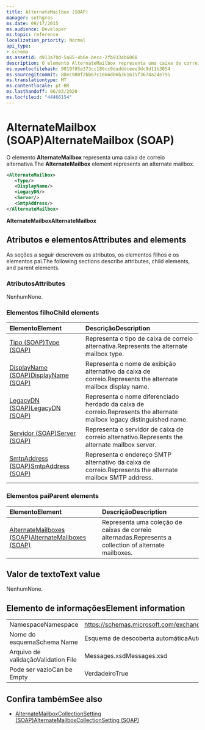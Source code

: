 ```yaml
---
title: AlternateMailbox (SOAP)
manager: sethgros
ms.date: 09/17/2015
ms.audience: Developer
ms.topic: reference
localization_priority: Normal
api_type:
- schema
ms.assetid: d913a70d-5a85-4b6e-becc-2fb9334b6088
description: O elemento AlternateMailbox representa uma caixa de correio alternativa.
ms.openlocfilehash: 9019f85a373cc186cc9dadddceee3dc9d11b3854
ms.sourcegitcommit: 88ec988f2bb67c1866d06b361615f3674a24e795
ms.translationtype: MT
ms.contentlocale: pt-BR
ms.lasthandoff: 06/03/2020
ms.locfileid: "44466154"
---
```

# <a name="alternatemailbox-soap"></a><span data-ttu-id="63ad2-103">AlternateMailbox (SOAP)</span><span class="sxs-lookup"><span data-stu-id="63ad2-103">AlternateMailbox (SOAP)</span></span>

<span data-ttu-id="63ad2-104">O elemento **AlternateMailbox** representa uma caixa de correio alternativa.</span><span class="sxs-lookup"><span data-stu-id="63ad2-104">The **AlternateMailbox** element represents an alternate mailbox.</span></span> 
  
```XML
<AlternateMailbox>
   <Type/>
   <DisplayName/>
   <LegacyDN/>
   <Server/>
   <SmtpAddress/>
</AlternateMailbox>
```

 <span data-ttu-id="63ad2-105">**AlternateMailbox**</span><span class="sxs-lookup"><span data-stu-id="63ad2-105">**AlternateMailbox**</span></span>
## <a name="attributes-and-elements"></a><span data-ttu-id="63ad2-106">Atributos e elementos</span><span class="sxs-lookup"><span data-stu-id="63ad2-106">Attributes and elements</span></span>

<span data-ttu-id="63ad2-107">As seções a seguir descrevem os atributos, os elementos filhos e os elementos pai.</span><span class="sxs-lookup"><span data-stu-id="63ad2-107">The following sections describe attributes, child elements, and parent elements.</span></span>
  
### <a name="attributes"></a><span data-ttu-id="63ad2-108">Atributos</span><span class="sxs-lookup"><span data-stu-id="63ad2-108">Attributes</span></span>

<span data-ttu-id="63ad2-109">Nenhum</span><span class="sxs-lookup"><span data-stu-id="63ad2-109">None.</span></span>
  
### <a name="child-elements"></a><span data-ttu-id="63ad2-110">Elementos filho</span><span class="sxs-lookup"><span data-stu-id="63ad2-110">Child elements</span></span>

|<span data-ttu-id="63ad2-111">**Elemento**</span><span class="sxs-lookup"><span data-stu-id="63ad2-111">**Element**</span></span>|<span data-ttu-id="63ad2-112">**Descrição**</span><span class="sxs-lookup"><span data-stu-id="63ad2-112">**Description**</span></span>|
|:-----|:-----|
|[<span data-ttu-id="63ad2-113">Tipo (SOAP)</span><span class="sxs-lookup"><span data-stu-id="63ad2-113">Type (SOAP)</span></span>](type-soap.md) <br/> |<span data-ttu-id="63ad2-114">Representa o tipo de caixa de correio alternativa.</span><span class="sxs-lookup"><span data-stu-id="63ad2-114">Represents the alternate mailbox type.</span></span>  <br/> |
|[<span data-ttu-id="63ad2-115">DisplayName (SOAP)</span><span class="sxs-lookup"><span data-stu-id="63ad2-115">DisplayName (SOAP)</span></span>](displayname-soap.md) <br/> |<span data-ttu-id="63ad2-116">Representa o nome de exibição alternativo da caixa de correio.</span><span class="sxs-lookup"><span data-stu-id="63ad2-116">Represents the alternate mailbox display name.</span></span>  <br/> |
|[<span data-ttu-id="63ad2-117">LegacyDN (SOAP)</span><span class="sxs-lookup"><span data-stu-id="63ad2-117">LegacyDN (SOAP)</span></span>](legacydn-soap.md) <br/> |<span data-ttu-id="63ad2-118">Representa o nome diferenciado herdado da caixa de correio.</span><span class="sxs-lookup"><span data-stu-id="63ad2-118">Represents the alternate mailbox legacy distinguished name.</span></span>  <br/> |
|[<span data-ttu-id="63ad2-119">Servidor (SOAP)</span><span class="sxs-lookup"><span data-stu-id="63ad2-119">Server (SOAP)</span></span>](server-soap.md) <br/> |<span data-ttu-id="63ad2-120">Representa o servidor de caixa de correio alternativo.</span><span class="sxs-lookup"><span data-stu-id="63ad2-120">Represents the alternate mailbox server.</span></span>  <br/> |
|[<span data-ttu-id="63ad2-121">SmtpAddress (SOAP)</span><span class="sxs-lookup"><span data-stu-id="63ad2-121">SmtpAddress (SOAP)</span></span>](smtpaddress-soap.md) <br/> |<span data-ttu-id="63ad2-122">Representa o endereço SMTP alternativo da caixa de correio.</span><span class="sxs-lookup"><span data-stu-id="63ad2-122">Represents the alternate mailbox SMTP address.</span></span>  <br/> |
   
### <a name="parent-elements"></a><span data-ttu-id="63ad2-123">Elementos pai</span><span class="sxs-lookup"><span data-stu-id="63ad2-123">Parent elements</span></span>

|<span data-ttu-id="63ad2-124">**Elemento**</span><span class="sxs-lookup"><span data-stu-id="63ad2-124">**Element**</span></span>|<span data-ttu-id="63ad2-125">**Descrição**</span><span class="sxs-lookup"><span data-stu-id="63ad2-125">**Description**</span></span>|
|:-----|:-----|
|[<span data-ttu-id="63ad2-126">AlternateMailboxes (SOAP)</span><span class="sxs-lookup"><span data-stu-id="63ad2-126">AlternateMailboxes (SOAP)</span></span>](alternatemailboxes-soap.md) <br/> |<span data-ttu-id="63ad2-127">Representa uma coleção de caixas de correio alternadas.</span><span class="sxs-lookup"><span data-stu-id="63ad2-127">Represents a collection of alternate mailboxes.</span></span>  <br/> |
   
## <a name="text-value"></a><span data-ttu-id="63ad2-128">Valor de texto</span><span class="sxs-lookup"><span data-stu-id="63ad2-128">Text value</span></span>

<span data-ttu-id="63ad2-129">Nenhum</span><span class="sxs-lookup"><span data-stu-id="63ad2-129">None.</span></span>
  
## <a name="element-information"></a><span data-ttu-id="63ad2-130">Elemento de informações</span><span class="sxs-lookup"><span data-stu-id="63ad2-130">Element information</span></span>

|||
|:-----|:-----|
|<span data-ttu-id="63ad2-131">Namespace</span><span class="sxs-lookup"><span data-stu-id="63ad2-131">Namespace</span></span>  <br/> |https://schemas.microsoft.com/exchange/2010/Autodiscover  <br/> |
|<span data-ttu-id="63ad2-132">Nome do esquema</span><span class="sxs-lookup"><span data-stu-id="63ad2-132">Schema Name</span></span>  <br/> |<span data-ttu-id="63ad2-133">Esquema de descoberta automática</span><span class="sxs-lookup"><span data-stu-id="63ad2-133">Autodiscover schema</span></span>  <br/> |
|<span data-ttu-id="63ad2-134">Arquivo de validação</span><span class="sxs-lookup"><span data-stu-id="63ad2-134">Validation File</span></span>  <br/> |<span data-ttu-id="63ad2-135">Messages.xsd</span><span class="sxs-lookup"><span data-stu-id="63ad2-135">Messages.xsd</span></span>  <br/> |
|<span data-ttu-id="63ad2-136">Pode ser vazio</span><span class="sxs-lookup"><span data-stu-id="63ad2-136">Can be Empty</span></span>  <br/> |<span data-ttu-id="63ad2-137">Verdadeiro</span><span class="sxs-lookup"><span data-stu-id="63ad2-137">True</span></span>  <br/> |
   
## <a name="see-also"></a><span data-ttu-id="63ad2-138">Confira também</span><span class="sxs-lookup"><span data-stu-id="63ad2-138">See also</span></span>

- [<span data-ttu-id="63ad2-139">AlternateMailboxCollectionSetting (SOAP)</span><span class="sxs-lookup"><span data-stu-id="63ad2-139">AlternateMailboxCollectionSetting (SOAP)</span></span>](alternatemailboxcollectionsetting-soap.md)


